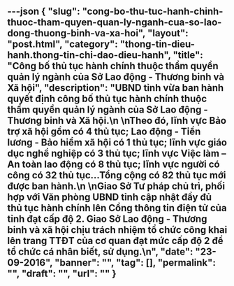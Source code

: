 ---json
{
    "slug": "cong-bo-thu-tuc-hanh-chinh-thuoc-tham-quyen-quan-ly-nganh-cua-so-lao-dong-thuong-binh-va-xa-hoi",
    "layout": "post.html",
    "category": "thong-tin-dieu-hanh.thong-tin-chi-dao-dieu-hanh",
    "title": "Công bố thủ tục hành chính thuộc thẩm quyền quản lý ngành của Sở Lao động - Thương binh và Xã hội",
    "description": "UBND tỉnh vừa ban hành quyết định công bố thủ tục hành chính thuộc thẩm quyền quản lý ngành của Sở Lao động - Thương binh và Xã hội.\n \nTheo đó, lĩnh vực Bảo trợ xã hội gồm có 4 thủ tục; Lao động - Tiền lương -  Bảo hiểm xã hội có 1 thủ tục; lĩnh vực giáo dục nghề nghiệp có 3 thủ tục; lĩnh vực Việc làm – An toàn lao động có 8 thủ tục; lĩnh vực người có công có 32 thủ tục…Tổng cộng có 82 thủ tục mới được ban hành.\n \nGiao Sở Tư pháp chủ trì, phối hợp với Văn phòng UBND tỉnh cập nhật đầy đủ thủ tục hành chính lên Cổng thông tin điện tử của tỉnh đạt cấp độ 2. Giao Sở Lao động - Thương binh và xã hội chịu trách nhiệm tổ chức công khai lên trang TTĐT của cơ quan đạt mức cấp độ 2 để tổ chức cá nhân biết, sử dụng.\n",
    "date": "23-09-2016",
    "banner": "",
    "tag": [],
    "permalink": "",
    "draft": "",
    "url": ""
}
---
